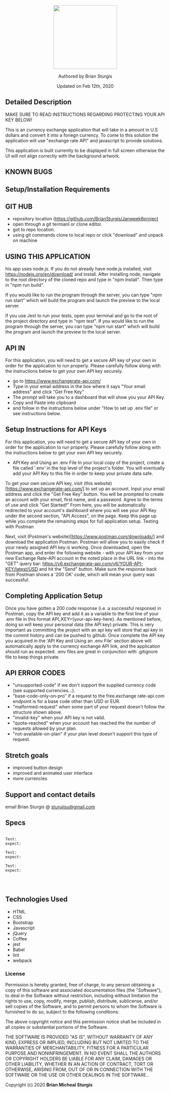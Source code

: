 <div align="center">
<img src="https://github.com/BrianSturgis.png" width="200px" height="auto" >
</div>
<p align="center"> Authored by Brian Sturgis</p>
<p align="center">Updated on Feb 12th, 2020</p>


## Detailed Description
MAKE SURE TO READ INSTRUCTIONS REGARDING PROTECTING YOUR API KEY BELOW!

This is an currency exchange application that will take in a amount in U.S dollars and convert it into a foriegn currency.  To come to this solution the application will use "exchange rate API" and javascript to provide solutions.

This application is built currently to be displayed in full screen otherwise the UI will not align correctly with the background artwork.

## KNOWN BUGS


## Setup/Installation Requirements

## GIT HUB
- repository location (https://github.com/BrianSturgis/Janweek6project
- open through a git termianl or clone editor.
- got to repo location.
- using git commands clone to local repo or click "download" and unpack on machine


## USING THIS APPLICATION
his app uses node.js. If you do not already have node.js installed, visit https://nodejs.org/en/download/ and install.
After installing node, navigate to the root directory of the cloned repo and type in "npm install".
Then type in "npm run build".

If you would like to run the program through the server, you can type "npm run start" which will build the program and launch the preview to the local server.

If you use Jest to run your tests, open your terminal and go to the root of the project directory and type in "npm test".
If you would like to run the program through the server, you can type "npm run start" which will build the program and launch the preview to the local server.

## API IN

For this application, you will need to get a secure API key of your own in order for the application to run properly. Please carefully follow along with the instructions below to get your own API key securely.
- go to https://www.exchangerate-api.com/
- Type in your email address in the box where it says "Your email address" and click "Get Free Key"
- The prompt will take you to a dashboard that will show you your API Key.
- Copy and Paste into clipboard 
- and follow in the instructions below under "How to set up .env file" or see instructions below.


## Setup Instructions for API Keys
For this application, you will need to get a secure API key of your own in order for the application to run properly. Please carefully follow along with the instructions below to get your own API key securely.

- API Key and Using an .env File
In your local copy of the project, create a file called '.env' in the top level of the project's folder. You will eventually add your API Key to this file in order to keep your private data safe.

To get your own secure API key, visit (this website)[https://www.exchangerate-api.com/] to set up an account.
Input your email address and click the "Get Free Key" button.  You will be prompted to create an account with your email, first name, and a password. Agree to the terms of use and click "Get Started!"
From here, you will be automatically redirected to your account's dashboard where you will see your API Key under the second section, "API Access", on the page. Keep this page up while you complete the remaining steps for full application setup.
Testing with Postman

Next, visit (Postman's website)[https://www.postman.com/downloads/] and download the application Postman. Postman will allow you to easily check if your newly assigned API key is working.
Once downloaded, open the Postman app, and enter the following website - with your API key from your new Exchange Rate-API account in the noted place in the URL link - into the "GET" query bar: https://v6.exchangerate-api.com/v6/YOUR-API-KEY/latest/USD and hit the "Send" button.
Make sure the response back from Postman shows a '200 OK' code, which will mean your query was successful.

## Completing Application Setup
Once you have gotten a 200 code response (i.e. a successful response) in Postman, copy the API key and add it as a variable to the first line of your .env file in this format API_KEY={your-api-key-here}. As mentioned before, doing so will keep your personal data (the API key) private.  This is very important as committing the project with an api key will store that api key in the commit history and can be pushed to github.
Once complete the API key you acquired in the 'API Key and Using an .env File' section above will automatically apply to the currency exchange API link, and the application should run as expected.  .env files are great in conjunction with .gitignore file to keep things private.

## API ERROR CODES
- "unsupported-code" if we don't support the supplied currency code (see supported currencies...).
- "base-code-only-on-pro" if a request to the free.exchange rate-api.com endpoint is for a base code other than USD or EUR.
- "malformed-request" when some part of your request doesn't follow the structure shown above.
- "invalid-key" when your API key is not valid.
- "quota-reached" when your account has reached the the number of requests allowed by your plan.
- "not-available-on-plan" if your plan level doesn't support this type of request.

## Stretch goals
- improved button design
- improved and animated user interface
- more currencies

## Support and contact details
email Brian Sturgis @ <sturujisu@gmail.com>


## Specs
```JS

Test:
expect:

Test:
expect:

Test:
expect:




```


## Technologies Used
* HTML
* CSS
* Bootstrap
* Javascript
* jQuery
* Coffee
* jest
* Babel
* lint
* webpack


### License

Permission is hereby granted, free of charge, to any person obtaining a copy of this software and associated documentation files (the "Software"), to deal in the Software without restriction, including without limitation the rights to use, copy, modify, merge, publish, distribute, sublicense, and/or sell copies of the Software, and to permit persons to whom the Software is furnished to do so, subject to the following conditions:

The above copyright notice and this permission notice shall be included in all copies or substantial portions of the Software.

THE SOFTWARE IS PROVIDED "AS IS", WITHOUT WARRANTY OF ANY KIND, EXPRESS OR IMPLIED, INCLUDING BUT NOT LIMITED TO THE WARRANTIES OF MERCHANTABILITY, FITNESS FOR A PARTICULAR PURPOSE AND NONINFRINGEMENT. IN NO EVENT SHALL THE AUTHORS OR COPYRIGHT HOLDERS BE LIABLE FOR ANY CLAIM, DAMAGES OR OTHER LIABILITY, WHETHER IN AN ACTION OF CONTRACT, TORT OR OTHERWISE, ARISING FROM, OUT OF OR IN CONNECTION WITH THE SOFTWARE OR THE USE OR OTHER DEALINGS IN THE SOFTWARE..



Copyright (c) 2020 **Brian Micheal Sturgis**
